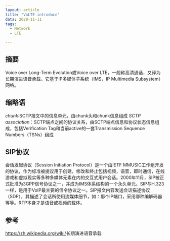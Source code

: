 ```yaml
---
layout: article
title: "VoLTE introduce"
data: 2020-11-11
tags:
  - Network
  - LTE

---
```


## 摘要

Voice over Long-Term Evolution或Voice over LTE，一般称高清通话，又译为长期演进语音承载。它基于IP多媒体子系统（IMS，IP Multimedia Subsystem）网络。


## 缩略语

*chunk*:SCTP报文中的信息单元，由chunk头和chunk信息组成
*SCTP association*：SCTP端点之间的协议关系，由SCTP端点信息和协议状态信息组成，包括Verification Tag和当前active的一套Transmission Sequence Numbers（TSNs）组成

## SIP协议

会话发起协议（Session Initiation Protocol）是一个由IETF MMUSIC工作组开发的协议，作为标准被提议用于创建，修改和终止包括视频，语音，即时通信，在线游戏和虚拟现实等多种多媒体元素在内的交互式用户会话。2000年11月，SIP被正式批准为3GPP信号协议之一，并成为IMS体系结构的一个永久单元。SIP与H.323一样，是用于VoIP最主要的信令协议之一。SIP报文内容发送会话描述协议（SDP），其描述了会话所使用流媒体细节，如：那个IP端口，采用哪种编解码器等等。RTP本身才是语音或视频的载体。

## 参考

<https://zh.wikipedia.org/wiki/>长期演进语音承载
